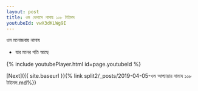```yaml
---
layout: post
title: ওম ভেদাসে নামায ১০৮ টাইমস
youtubeId: vwX3dKLWg9I
---
```

 
 
 ওম মনোজবায় নামায  
 
 -  যার মনের গতি আছে 
 
  
 
  
 
 
 
 
 
 


{% include youtubePlayer.html id=page.youtubeId %}
 
[Next]({{ site.baseurl }}{% link  split2/_posts/2019-04-05-ওম আপ্যায়ায় নামায  ১০৮ টাইমস.md%})
 
